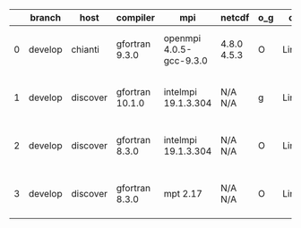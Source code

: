 |    | branch   | host     | compiler        | mpi                     | netcdf      | o_g   | os    | build   | u_pass   | u_fail   | s_pass   | s_fail   | e_pass   | e_fail   | nuopc_pass   | nuopc_fail   | artifacts_hash                                                                                                                                                      | modified                  |
|----|----------|----------|-----------------|-------------------------|-------------|-------|-------|---------|----------|----------|----------|----------|----------|----------|--------------|--------------|---------------------------------------------------------------------------------------------------------------------------------------------------------------------|---------------------------|
|  0 | develop  | chianti  | gfortran 9.3.0  | openmpi 4.0.5-gcc-9.3.0 | 4.8.0 4.5.3 | O     | Linux | pass    | 13665    | 0        | 49       | 0        | 80       | 0        | 50           | 0            | [artifacts](https://github.com/esmf-org/esmf-test-artifacts/tree/3af5edc8f6c59fd799f64e862dcb5ebf31ad4686/develop/chianti/gfortran/9.3.0/O/openmpi/4.0.5-gcc-9.3.0) | 2022-07-14 01:58:16 -0400 |
|  1 | develop  | discover | gfortran 10.1.0 | intelmpi 19.1.3.304     | N/A N/A     | g     | Linux | pass    | pending  | pending  | pending  | pending  | pending  | pending  | pending      | pending      | [artifacts](https://github.com/esmf-org/esmf-test-artifacts/tree/4d92fb5dda37459b0de38cf158f76afb77e8ef4a/develop/discover/gfortran/10.1.0/g/intelmpi/19.1.3.304)   | 2022-07-14 01:14:11 -0400 |
|  2 | develop  | discover | gfortran 8.3.0  | intelmpi 19.1.3.304     | N/A N/A     | O     | Linux | pass    | pending  | pending  | pending  | pending  | pending  | pending  | pending      | pending      | [artifacts](https://github.com/esmf-org/esmf-test-artifacts/tree/6c4988f708b062979ae67735778c31ba94122543/develop/discover/gfortran/8.3.0/O/intelmpi/19.1.3.304)    | 2022-07-14 01:07:51 -0400 |
|  3 | develop  | discover | gfortran 8.3.0  | mpt 2.17                | N/A N/A     | O     | Linux | pass    | pending  | pending  | pending  | pending  | pending  | pending  | pending      | pending      | [artifacts](https://github.com/esmf-org/esmf-test-artifacts/tree/6c4988f708b062979ae67735778c31ba94122543/develop/discover/gfortran/8.3.0/O/mpt/2.17)               | 2022-07-14 01:07:51 -0400 |